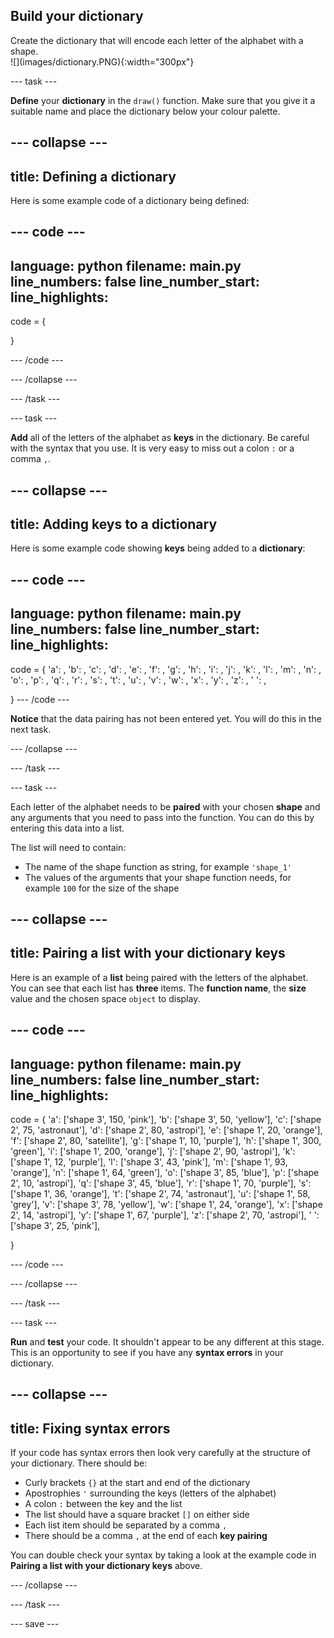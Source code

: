 ## Build your dictionary

<div style="display: flex; flex-wrap: wrap">
<div style="flex-basis: 200px; flex-grow: 1; margin-right: 15px;">
Create the dictionary that will encode each letter of the alphabet with a shape. 
</div>
<div>
![](images/dictionary.PNG){:width="300px"}
</div>
</div>

--- task ---

**Define** your **dictionary** in the `draw()` function. Make sure that you give it a suitable name and place the dictionary below your colour palette.  

--- collapse ---
---
title: Defining a dictionary
---
Here is some example code of a dictionary being defined:

--- code ---
---
language: python
filename: main.py
line_numbers: false
line_number_start: 
line_highlights: 
---
code = {
    
  }

--- /code ---

--- /collapse ---

--- /task ---

--- task ---

**Add** all of the letters of the alphabet as **keys** in the dictionary. Be careful with the syntax that you use. It is very easy to miss out a colon `:` or a comma `,`.

--- collapse ---
---
title: Adding keys to a dictionary
---
Here is some example code showing **keys** being added to a **dictionary**:

--- code ---
---
language: python
filename: main.py
line_numbers: false
line_number_start: 
line_highlights: 
---
code = {
  'a': ,
  'b': ,
  'c': ,
  'd': ,
  'e': ,
  'f': ,
  'g': ,
  'h': ,
  'i': ,
  'j': ,
  'k': ,
  'l': ,
  'm': ,
  'n': ,
  'o': ,
  'p': ,
  'q': ,
  'r': ,
  's': ,
  't': ,
  'u': ,
  'v': ,
  'w': ,
  'x': ,
  'y': ,
  'z': ,
  ' ': ,
    
  }
--- /code ---

**Notice** that the data pairing has not been entered yet. You will do this in the next task. 

--- /collapse ---

--- /task ---

--- task ---

Each letter of the alphabet needs to be **paired** with your chosen **shape** and any arguments that you need to pass into the function. You can do this by entering this data into a list. 

The list will need to contain:
+ The name of the shape function as string, for example `'shape_1'`
+ The values of the arguments that your shape function needs, for example `100` for the size of the shape

--- collapse ---
---
title: Pairing a list with your dictionary keys
---

Here is an example of a **list** being paired with the letters of the alphabet. You can see that each list has **three** items. The **function name**, the **size** value and the chosen space `object` to display. 

--- code ---
---
language: python
filename: main.py
line_numbers: false
line_number_start: 
line_highlights: 
---
  code = {
    'a': ['shape 3', 150, 'pink'],
    'b': ['shape 3', 50, 'yellow'],
    'c': ['shape 2', 75, 'astronaut'],
    'd': ['shape 2', 80, 'astropi'],
    'e': ['shape 1', 20, 'orange'],
    'f': ['shape 2', 80, 'satellite'],
    'g': ['shape 1', 10, 'purple'],
    'h': ['shape 1', 300, 'green'],
    'i': ['shape 1', 200, 'orange'],
    'j': ['shape 2', 90, 'astropi'],
    'k': ['shape 1', 12, 'purple'],
    'l': ['shape 3', 43, 'pink'],
    'm': ['shape 1', 93, 'orange'],
    'n': ['shape 1', 64, 'green'],
    'o': ['shape 3', 85, 'blue'],
    'p': ['shape 2', 10, 'astropi'],
    'q': ['shape 3', 45, 'blue'],
    'r': ['shape 1', 70, 'purple'],
    's': ['shape 1', 36, 'orange'],
    't': ['shape 2', 74, 'astronaut'],
    'u': ['shape 1', 58, 'grey'],
    'v': ['shape 3', 78, 'yellow'],
    'w': ['shape 1', 24, 'orange'],
    'x': ['shape 2', 14, 'astropi'],
    'y': ['shape 1', 67, 'purple'],
    'z': ['shape 2', 70, 'astropi'],
    ' ': ['shape 3', 25, 'pink'],
      
  }

--- /code ---


--- /collapse ---

--- /task ---

--- task ---

**Run** and **test** your code. It shouldn't appear to be any different at this stage. This is an opportunity to see if you have any **syntax errors** in your dictionary.

--- collapse ---
---
title: Fixing syntax errors
---

If your code has syntax errors then look very carefully at the structure of your dictionary. There should be:
+ Curly brackets `{}` at the start and end of the dictionary
+ Apostrophies `'` surrounding the keys (letters of the alphabet)
+ A colon `:` between the key and the list
+ The list should have a square bracket `[]` on either side
+ Each list item should be separated by a comma `,`
+ There should be a comma `,` at the end of each **key pairing**

You can double check your syntax by taking a look at the example code in **Pairing a list with your dictionary keys** above. 


--- /collapse ---

--- /task ---


--- save ---
